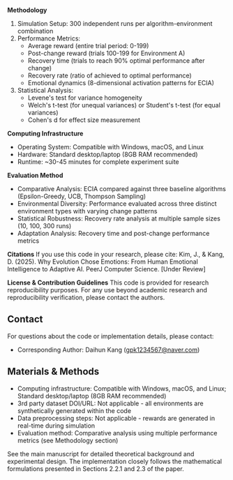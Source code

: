 **Methodology**
1. Simulation Setup: 300 independent runs per algorithm-environment combination
2. Performance Metrics:
   - Average reward (entire trial period: 0-199)
   - Post-change reward (trials 100-199 for Environment A)
   - Recovery time (trials to reach 90% optimal performance after change)
   - Recovery rate (ratio of achieved to optimal performance)
   - Emotional dynamics (8-dimensional activation patterns for ECIA)
3. Statistical Analysis:
   - Levene's test for variance homogeneity
   - Welch's t-test (for unequal variances) or Student's t-test (for equal variances)
   - Cohen's d for effect size measurement

**Computing Infrastructure**
- Operating System: Compatible with Windows, macOS, and Linux
- Hardware: Standard desktop/laptop (8GB RAM recommended)
- Runtime: ~30-45 minutes for complete experiment suite

**Evaluation Method**
- Comparative Analysis: ECIA compared against three baseline algorithms (Epsilon-Greedy, UCB, Thompson Sampling)
- Environmental Diversity: Performance evaluated across three distinct environment types with varying change patterns
- Statistical Robustness: Recovery rate analysis at multiple sample sizes (10, 100, 300 runs)
- Adaptation Analysis: Recovery time and post-change performance metrics

**Citations**
If you use this code in your research, please cite:
Kim, J., & Kang, D. (2025). Why Evolution Chose Emotions: From Human Emotional Intelligence to Adaptive AI. PeerJ Computer Science. [Under Review]

**License & Contribution Guidelines**
This code is provided for research reproducibility purposes. For any use beyond academic research and reproducibility verification, please contact the authors.

## Contact
For questions about the code or implementation details, please contact:
- Corresponding Author: Daihun Kang (gpk1234567@naver.com)

## Materials & Methods
- Computing infrastructure: Compatible with Windows, macOS, and Linux; Standard desktop/laptop (8GB RAM recommended)
- 3rd party dataset DOI/URL: Not applicable - all environments are synthetically generated within the code
- Data preprocessing steps: Not applicable - rewards are generated in real-time during simulation
- Evaluation method: Comparative analysis using multiple performance metrics (see Methodology section)

See the main manuscript for detailed theoretical background and experimental design. The implementation closely follows the mathematical formulations presented in Sections 2.2.1 and 2.3 of the paper.
